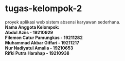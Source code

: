 # tugas-kelompok-2
proyek aplikasi web sistem absensi karyawan sederhana.<b> <br/>
Nama Anggota Kelompok: <b> <br/>
Abdul Aziis - 19210929 <b> <br/>
Filemon Catur Pamungkas - 19211282 <b> <br/>
Muhammad Akbar Giffari - 19211217 <b> <br/>
Nur Nadiyatul Amalia - 19210653 <b> <br/>
Rifki Putra Harahap - 19210938
